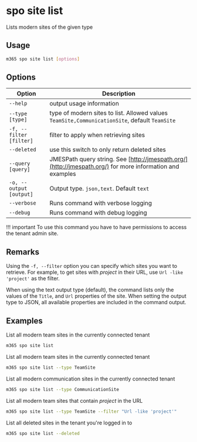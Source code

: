 # spo site list

Lists modern sites of the given type

## Usage

```sh
m365 spo site list [options]
```

## Options

Option|Description
------|-----------
`--help`|output usage information
`--type [type]`|type of modern sites to list. Allowed values `TeamSite,CommunicationSite`, default `TeamSite`
`-f, --filter [filter]`|filter to apply when retrieving sites
`--deleted`|use this switch to only return deleted sites
`--query [query]`|JMESPath query string. See [http://jmespath.org/](http://jmespath.org/) for more information and examples
`-o, --output [output]`|Output type. `json,text`. Default `text`
`--verbose`|Runs command with verbose logging
`--debug`|Runs command with debug logging

!!! important
    To use this command you have to have permissions to access the tenant admin site.

## Remarks

Using the `-f, --filter` option you can specify which sites you want to retrieve. For example, to get sites with _project_ in their URL, use `Url -like 'project'` as the filter.

When using the text output type (default), the command lists only the values of the `Title`, and `Url` properties of the site. When setting the output type to JSON, all available properties are included in the command output.

## Examples

List all modern team sites in the currently connected tenant

```sh
m365 spo site list
```

List all modern team sites in the currently connected tenant

```sh
m365 spo site list --type TeamSite
```

List all modern communication sites in the currently connected tenant

```sh
m365 spo site list --type CommunicationSite
```

List all modern team sites that contain _project_ in the URL

```sh
m365 spo site list --type TeamSite --filter "Url -like 'project'"
```

List all deleted sites in the tenant you're logged in to

```sh
m365 spo site list --deleted
```
